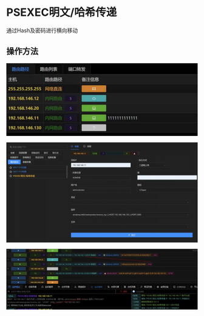 # PSEXEC明文/哈希传递


通过Hash及密码进行横向移动

## 操作方法
![](img\LateralMovement_PassTheTicket_ByPsexec\1.webp)

![](img\LateralMovement_PassTheTicket_ByPsexec\2.webp)

![](img\LateralMovement_PassTheTicket_ByPsexec\3.webp)


